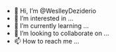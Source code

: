 - 👋 Hi, I’m @WeslleyDeziderio
- 👀 I’m interested in ...
- 🌱 I’m currently learning ...
- 💞️ I’m looking to collaborate on ...
- 📫 How to reach me ...

<!---
WeslleyDeziderio/WeslleyDeziderio is a ✨ special ✨ repository because its `README.md` (this file) appears on your GitHub profile.
You can click the Preview link to take a look at your changes.
--->
